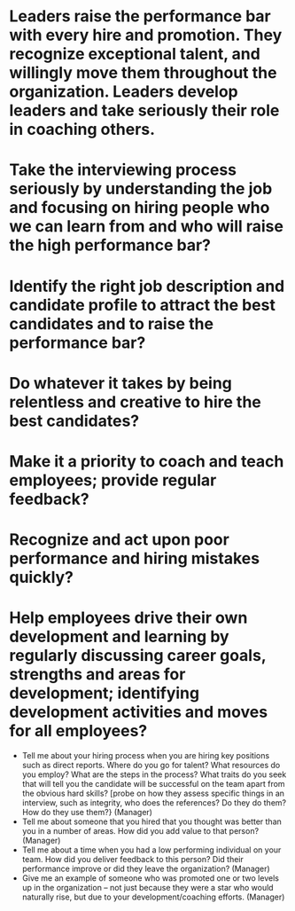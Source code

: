 
# Leaders raise the performance bar with every hire and promotion.  They recognize exceptional talent, and willingly move them throughout the organization.  Leaders develop leaders and take seriously their role in coaching others.

# Take the interviewing process seriously by understanding the job and focusing on hiring people who we can learn from and who will raise the high performance bar?

# Identify the right job description and candidate profile to attract the best candidates and to raise the performance bar?
# Do whatever it takes by being relentless and creative to hire the best candidates?
# Make it a priority to coach and teach employees; provide regular feedback?
# Recognize and act upon poor performance and hiring mistakes quickly?
# Help employees drive their own development and learning by regularly discussing career goals, strengths and areas for development; identifying development activities and moves for all employees?

- Tell me about your hiring process when you are hiring key positions such as direct reports.  Where do you go for talent?  What resources do you employ?  What are the steps in the process?  What traits do you seek that will tell you the candidate will be successful on the team apart from the obvious hard skills?  [probe on how they assess specific things in an interview, such as integrity, who does the references?  Do they do them?  How do they use them?}  (Manager)
- Tell me about someone that you hired that you thought was better than you in a number of areas.  How did you add value to that person?  (Manager)
- Tell me about a time when you had a low performing individual on your team.  How did you deliver feedback to this person?  Did their performance improve or did they leave the organization?  (Manager)
- Give me an example of someone who was promoted one or two levels up in the organization – not just because they were a star who would naturally rise, but due to your development/coaching efforts.  (Manager)

